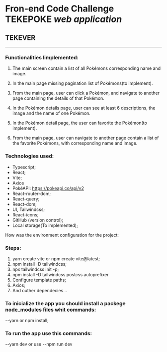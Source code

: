 
# Fron-end Code Challenge TEKEPOKE _web application_

## **TEKEVER**
---






### Functionalities Iimplemented:

1. The main screen contain a list of all Pokémons corresponding name and image.

2. In the main page missing pagination list of Pokémons(to implement).

3. From the main page, user can click a Pokémon, and navigate to
another page containing the details of that Pokémon.

4. In the Pokémon details page,  user can see at least 6 descriptions, the image and the name of one Pokémon.

5. In the Pokémon detail page, the user can favorite the Pokémon(to implement).

6. From the main page, user can navigate to another page contain a list of the favorite Pokémons, with corresponding name and image.

### Technologies used:

- Typescript;
- React;
- Vite;
- Axios
- PokéAPI: https://pokeapi.co/api/v2
- React-router-dom;
- React-query;
- React-dom;
- UI, Tailwindcss;
- React-icons;
- GitHub (version control);
- Local storage(To implemented);


How was the environment configuration for the project:
### Steps:
  1. yarn create vite or npm create vite@latest;
  2. npm install -D tailwindcss;
  3. npx tailwindcss init -p;
  4. npm install -D tailwindcss postcss autoprefixer
  5. Configure template paths;
  6. Axios;
  7. And outher dependecies...



### To inicialize the app you should install a packege node_modules files whit commands:

--yarn or npm install;


### To run the app use this commands:

--yarn dev
or use
--npm run dev

